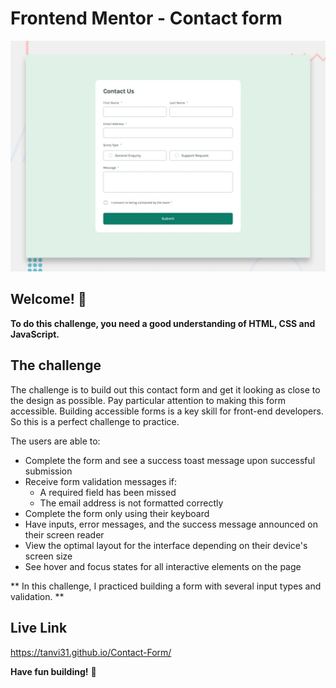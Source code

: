 # Frontend Mentor - Contact form

![Design preview for the Contact form coding challenge](./design/desktop-preview.jpg)

## Welcome! 👋

**To do this challenge, you need a good understanding of HTML, CSS and JavaScript.**

## The challenge

The challenge is to build out this contact form and get it looking as close to the design as possible. Pay particular attention to making this form accessible. Building accessible forms is a key skill for front-end developers. So this is a perfect challenge to practice.


The users are able to: 

- Complete the form and see a success toast message upon successful submission
- Receive form validation messages if:
  - A required field has been missed
  - The email address is not formatted correctly
- Complete the form only using their keyboard
- Have inputs, error messages, and the success message announced on their screen reader
- View the optimal layout for the interface depending on their device's screen size
- See hover and focus states for all interactive elements on the page

** In this challenge, I practiced building a form with several input types and validation. **

## Live Link

https://tanvi31.github.io/Contact-Form/

**Have fun building!** 🚀



